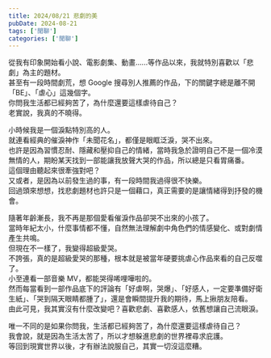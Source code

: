 ```yaml
---
title: 2024/08/21 悲劇的美
pubDate: 2024-08-21
tags: ['閒聊']
categories: ['閒聊']
---
```


從我有印象開始看小說、電影劇集、動畫......等作品以來，我就特別喜歡以「悲劇」為主的題材。  
甚至有一段時間劇荒，想 Google 搜尋別人推薦的作品，下的關鍵字總是離不開「BE」、「虐心」這幾個字。  
你問我生活都已經夠苦了，為什麼還要這樣虐待自己？  
老實說，我真的不曉得。

小時候我是一個淚點特別高的人。  
就連看經典的催淚神作「未聞花名」，都僅是眼眶泛淚，哭不出來。  
也許是因為習慣忍耐、隱藏和壓抑自己的情緒，當時我急於證明自己不是一個冷漠無情的人，期盼某天找到一部能讓我放聲大哭的作品，所以總是只看胃痛番。  
這個理由聽起來很牽強對吧？  
又或者，是因為以前發生過的事，有一段時間我過得很不快樂。  
回過頭來想想，找悲劇題材也許只是一個藉口，真正需要的是讓情緒得到抒發的機會。

隨著年齡漸長，我不再是那個愛看催淚作品卻哭不出來的小孩了。  
當時年紀太小，什麼事情都不懂，自然無法理解劇中角色們的情感變化、或對劇情產生共鳴。  
但現在不一樣了，我變得超級愛哭。  
不誇張，真的是超級愛哭的那種，根本就是被當年硬要挑虐心作品來看的自己反噬了。  
小至連看一部音樂 MV，都能哭得唏哩嘩啦的。  
然而每當看到一部作品底下的評論有「好虐啊，哭爆」、「好感人，一定要準備好衛生紙」、「哭到隔天眼睛都腫了」，還是會瞬間提升我的期待，馬上揪朋友陪看。  
由此可見，我其實沒有什麼改變吧？喜歡悲劇、喜歡感人，依舊想讓自己流眼淚。

唯一不同的是如果你問我，生活都已經夠苦了，為什麼還要這樣虐待自己？  
我會說，就是因為生活太苦了，所以才想躲進悲劇的世界裡尋求庇護。  
等回到現實世界以後，才有辦法說服自己，其實一切沒這麼糟。

<style>
.heti p {
  line-height: 160%;
}
</style>